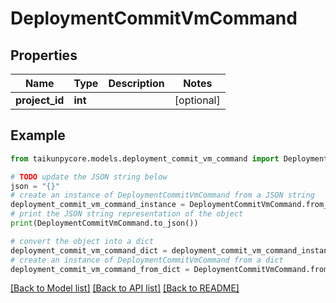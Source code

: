 # DeploymentCommitVmCommand


## Properties

Name | Type | Description | Notes
------------ | ------------- | ------------- | -------------
**project_id** | **int** |  | [optional] 

## Example

```python
from taikunpycore.models.deployment_commit_vm_command import DeploymentCommitVmCommand

# TODO update the JSON string below
json = "{}"
# create an instance of DeploymentCommitVmCommand from a JSON string
deployment_commit_vm_command_instance = DeploymentCommitVmCommand.from_json(json)
# print the JSON string representation of the object
print(DeploymentCommitVmCommand.to_json())

# convert the object into a dict
deployment_commit_vm_command_dict = deployment_commit_vm_command_instance.to_dict()
# create an instance of DeploymentCommitVmCommand from a dict
deployment_commit_vm_command_from_dict = DeploymentCommitVmCommand.from_dict(deployment_commit_vm_command_dict)
```
[[Back to Model list]](../README.md#documentation-for-models) [[Back to API list]](../README.md#documentation-for-api-endpoints) [[Back to README]](../README.md)


